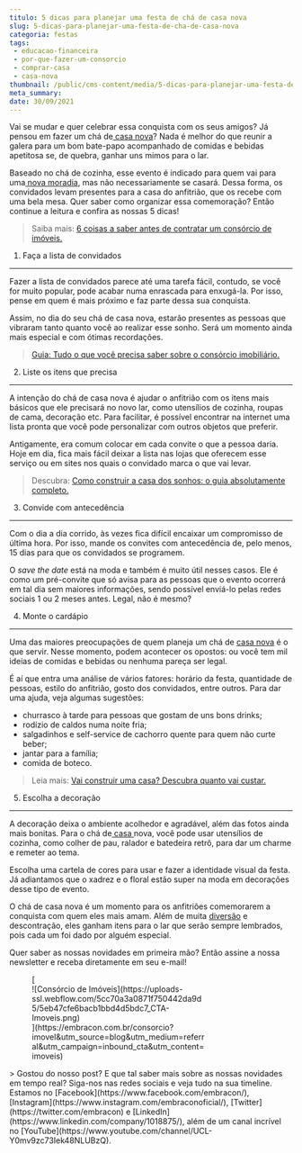```yaml
---
titulo: 5 dicas para planejar uma festa de chá de casa nova
slug: 5-dicas-para-planejar-uma-festa-de-cha-de-casa-nova
categoria: festas
tags:
 - educacao-financeira
 - por-que-fazer-um-consorcio
 - comprar-casa
 - casa-nova
thumbnail: /public/cms-content/media/5-dicas-para-planejar-uma-festa-de-cha-de-casa-nova.jpg
meta_summary: 
date: 30/09/2021
---
```

Vai se mudar e quer celebrar essa conquista com os seus amigos? Já pensou em fazer um chá de[ casa nova](https://www.embracon.com.br/blog/5-coisas-que-voce-precisa-saber-para-construir-uma-casa)? Nada é melhor do que reunir a galera para um bom bate-papo acompanhado de comidas e bebidas apetitosa se, de quebra, ganhar uns mimos para o lar.

Baseado no chá de cozinha, esse evento é indicado para quem vai para uma[ nova moradia](https://www.embracon.com.br/blog/quero-comprar-uma-casa-ou-carro-com-consorcio-por-onde-comecar), mas não necessariamente se casará. Dessa forma, os convidados levam presentes para a casa do anfitrião, que os recebe com uma bela mesa. Quer saber como organizar essa comemoração? Então continue a leitura e confira as nossas 5 dicas!

> Saiba mais: [6 coisas a saber antes de contratar um consórcio de imóveis.](https://www.embracon.com.br/blog/6-coisas-contratar-consorcio-de-imoveis)

1. Faça a lista de convidados
-----------------------------

Fazer a lista de convidados parece até uma tarefa fácil, contudo, se você for muito popular, pode acabar numa enrascada para enxugá-la. Por isso, pense em quem é mais próximo e faz parte dessa sua conquista.

Assim, no dia do seu chá de casa nova, estarão presentes as pessoas que vibraram tanto quanto você ao realizar esse sonho. Será um momento ainda mais especial e com ótimas recordações.

> [Guia: Tudo o que você precisa saber sobre o consórcio imobiliário.](https://www.embracon.com.br/blog/guia-completo-consorcio-imobiliario)

2. Liste os itens que precisa
-----------------------------

A intenção do chá de casa nova é ajudar o anfitrião com os itens mais básicos que ele precisará no novo lar, como utensílios de cozinha, roupas de cama, decoração etc. Para facilitar, é possível encontrar na internet uma lista pronta que você pode personalizar com outros objetos que preferir.

Antigamente, era comum colocar em cada convite o que a pessoa daria. Hoje em dia, fica mais fácil deixar a lista nas lojas que oferecem esse serviço ou em sites nos quais o convidado marca o que vai levar.

> Descubra: [Como construir a casa dos sonhos: o guia absolutamente completo.](https://www.embracon.com.br/blog/como-construir-a-casa-dos-sonhos-guia-completo)

3. Convide com antecedência
---------------------------

Com o dia a dia corrido, às vezes fica difícil encaixar um compromisso de última hora. Por isso, mande os convites com antecedência de, pelo menos, 15 dias para que os convidados se programem.

O *save the date* está na moda e também é muito útil nesses casos. Ele é como um pré-convite que só avisa para as pessoas que o evento ocorrerá em tal dia sem maiores informações, sendo possível enviá-lo pelas redes sociais 1 ou 2 meses antes. Legal, não é mesmo?

4. Monte o cardápio
-------------------

Uma das maiores preocupações de quem planeja um chá de [casa nova](<http://Vai construir uma casa? Descubra quanto vai custar>) é o que servir. Nesse momento, podem acontecer os opostos: ou você tem mil ideias de comidas e bebidas ou nenhuma pareça ser legal.

É aí que entra uma análise de vários fatores: horário da festa, quantidade de pessoas, estilo do anfitrião, gosto dos convidados, entre outros. Para dar uma ajuda, veja algumas sugestões:

- churrasco à tarde para pessoas que gostam de uns bons drinks;
- rodízio de caldos numa noite fria;
- salgadinhos e self-service de cachorro quente para quem não curte beber;
- jantar para a família;
- comida de boteco.

> Leia mais: [Vai construir uma casa? Descubra quanto vai custar.](https://www.embracon.com.br/blog/vai-construir-uma-casa-descubra-quanto-vai-custar)

5. Escolha a decoração
----------------------

A decoração deixa o ambiente acolhedor e agradável, além das fotos ainda mais bonitas. Para o chá de[ casa ](https://www.embracon.com.br/blog/segunda-casa-o-consorcio-pode-te-ajudar)nova, você pode usar utensílios de cozinha, como colher de pau, ralador e batedeira retrô, para dar um charme e remeter ao tema.

Escolha uma cartela de cores para usar e fazer a identidade visual da festa. Já adiantamos que o xadrez e o floral estão super na moda em decorações desse tipo de evento.

O chá de casa nova é um momento para os anfitriões comemorarem a conquista com quem eles mais amam. Além de muita [diversão](https://www.embracon.com.br/blog/o-que-nao-pode-faltar-na-area-externa-da-casa-para-garantir-o-lazer-da-familia) e descontração, eles ganham itens para o lar que serão sempre lembrados, pois cada um foi dado por alguém especial.

Quer saber as nossas novidades em primeira mão? Então assine a nossa newsletter e receba diretamente em seu e-mail!

<figure class="w-richtext-figure-type-image w-richtext-align-center" style="max-width:310px">[<div>![Consórcio de Imóveis](https://uploads-ssl.webflow.com/5cc70a3a0871f750442da9d5/5eb47cfe6bacb1bbd4d5bdc7_CTA-Imoveis.png)</div>](https://embracon.com.br/consorcio?imovel&utm_source=blog&utm_medium=referral&utm_campaign=inbound_cta&utm_content=imoveis)</figure>> Gostou do nosso post? E que tal saber mais sobre as nossas novidades em tempo real? Siga-nos nas redes sociais e veja tudo na sua timeline. Estamos no [Facebook](https://www.facebook.com/embracon/), [Instagram](https://www.instagram.com/embraconoficial/), [Twitter](https://twitter.com/embracon) e [LinkedIn](https://www.linkedin.com/company/1018875/), além de um canal incrível no [YouTube](https://www.youtube.com/channel/UCL-Y0mv9zc73Iek48NLUBzQ).
